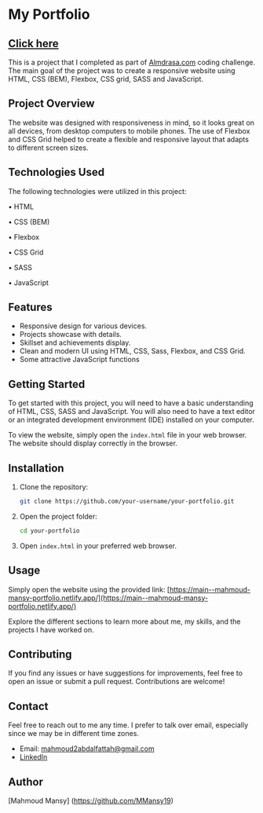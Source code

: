 # My Portfolio
## [Click here](https://mahmoud-mansy-portfolio.netlify.app/)
This is a project that I completed as part of [Almdrasa.com](https://almdrasa.com/)
 coding challenge. The main goal of the project was to create a responsive website using HTML, CSS (BEM), Flexbox, CSS grid, SASS and JavaScript.

## Project Overview

The website was designed with responsiveness in mind, so it looks great on all devices, from desktop computers to mobile phones. The use of Flexbox and CSS Grid helped to create a flexible and responsive layout that adapts to different screen sizes.

## Technologies Used

The following technologies were utilized in this project:

•  HTML

•  CSS (BEM)

•  Flexbox

•  CSS Grid

•  SASS

•  JavaScript

## Features

- Responsive design for various devices.
- Projects showcase with details.
- Skillset and achievements display.
- Clean and modern UI using HTML, CSS, Sass, Flexbox, and CSS Grid.
- Some attractive JavaScript functions

## Getting Started

To get started with this project, you will need to have a basic understanding of HTML, CSS, SASS and JavaScript. You will also need to have a text editor or an integrated development environment (IDE) installed on your computer.

To view the website, simply open the `index.html` file in your web browser. The website should display correctly in the browser.
## Installation

1. Clone the repository:

    ```bash
    git clone https://github.com/your-username/your-portfolio.git
    ```

2. Open the project folder:

    ```bash
    cd your-portfolio
    ```

3. Open `index.html` in your preferred web browser.

## Usage

Simply open the website using the provided link: [https://main--mahmoud-mansy-portfolio.netlify.app/](https://main--mahmoud-mansy-portfolio.netlify.app/)

Explore the different sections to learn more about me, my skills, and the projects I have worked on.


## Contributing

If you find any issues or have suggestions for improvements, feel free to open an issue or submit a pull request. Contributions are welcome!

## Contact
Feel free to reach out to me any time. I prefer to talk over email, especially since we may be in different time zones.

- Email: [mahmoud2abdalfattah@gmail.com](mailto:mahmoud2abdalfattah@gmail.com)
- [LinkedIn](https://www.linkedin.com/in/mahmoud-mansy-a189a5232/)

## Author
[Mahmoud Mansy] (https://github.com/MMansy19)
